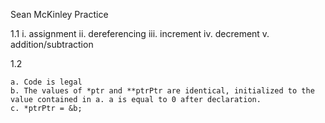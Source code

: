 Sean McKinley
Practice

1.1
	i. assignment
	ii. dereferencing
	iii. increment
	iv. decrement
	v. addition/subtraction

1.2

	a. Code is legal
	b. The values of *ptr and **ptrPtr are identical, initialized to the value contained in a. a is equal to 0 after declaration. 
	c. *ptrPtr = &b; 
